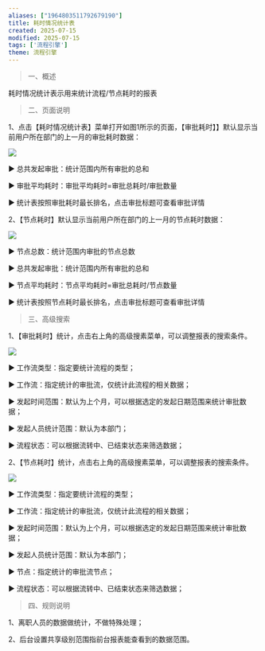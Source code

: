 ```yaml
---
aliases: ["1964803511792679190"]
title: 耗时情况统计表
created: 2025-07-15
modified: 2025-07-15
tags: ['流程引擎']
theme: 流程引擎
---
```


> 一、概述

耗时情况统计表示用来统计流程/节点耗时的报表

> 二、页面说明

1、点击【耗时情况统计表】菜单打开如图1所示的页面，【审批耗时】】默认显示当前用户所在部门的上一月的审批耗时数据：

![](8c52d97c1bae35da93ee1716f3277a9f.jpg)

▶ 总共发起审批：统计范围内所有审批的总和

▶ 审批平均耗时：审批平均耗时=审批总耗时/审批数量

▶ 统计表按照审批耗时最长排名，点击审批标题可查看审批详情

2、【节点耗时】默认显示当前用户所在部门的上一月的节点耗时数据：

![](2b037b102c97c9e788ee612a42ef046e.jpg)

▶ 节点总数：统计范围内审批的节点总数

▶ 总共发起审批：统计范围内所有审批的总和

▶ 节点平均耗时：节点平均耗时=审批总耗时/节点数量

▶ 统计表按照节点耗时最长排名，点击审批标题可查看审批详情

> 三、高级搜索

1、【审批耗时】统计，点击右上角的高级搜素菜单，可以调整报表的搜索条件。

![](8866681a15c5a5ea9ae06fdef0b65dd7.jpg)

▶ 工作流类型：指定要统计流程的类型；

▶ 工作流：指定统计的审批流，仅统计此流程的相关数据；

▶ 发起时间范围：默认为上个月，可以根据选定的发起日期范围来统计审批数据；

▶ 发起人员统计范围：默认为本部门；

▶ 流程状态：可以根据流转中、已结束状态来筛选数据；

2、【节点耗时】统计，点击右上角的高级搜素菜单，可以调整报表的搜索条件。

![](ab7c4782aca58cd236c162e998f6e0d1.jpg)

▶ 工作流类型：指定要统计流程的类型；

▶ 工作流：指定统计的审批流，仅统计此流程的相关数据；

▶ 发起时间范围：默认为上个月，可以根据选定的发起日期范围来统计审批数据；

▶ 发起人员统计范围：默认为本部门；

▶ 节点：指定统计的审批流节点；

▶ 流程状态：可以根据流转中、已结束状态来筛选数据；

> 四、规则说明

1、离职人员的数据做统计，不做特殊处理；

2、后台设置共享级别范围指前台报表能查看到的数据范围。